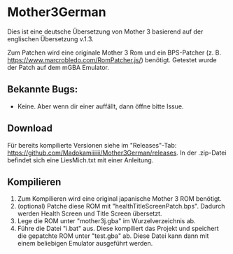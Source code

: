 # Mother3German
Dies ist eine deutsche Übersetzung von Mother 3 basierend auf der englischen Übersetzung v.1.3.

Zum Patchen wird eine originale Mother 3 Rom und ein BPS-Patcher (z. B. https://www.marcrobledo.com/RomPatcher.js/) benötigt.
Getestet wurde der Patch auf dem mGBA Emulator.

## Bekannte Bugs:
- Keine. Aber wenn dir einer auffällt, dann öffne bitte Issue.

## Download
Für bereits kompilierte Versionen siehe im "Releases"-Tab: https://github.com/Madokamiiiiii/Mother3German/releases.
In der .zip-Datei befindet sich eine LiesMich.txt mit einer Anleitung.

## Kompilieren
1. Zum Kompilieren wird eine original japanische Mother 3 ROM benötigt.
2. (optional) Patche diese ROM mit "healthTitleScreenPatch.bps". Dadurch werden Health Screen und Title Screen übersetzt.
3. Lege die ROM unter "mother3j.gba" im Wurzelverzeichnis ab.
4. Führe die Datei "i.bat" aus. Diese kompiliert das Projekt und speichert die gepatchte ROM unter "test.gba" ab. Diese Datei kann dann mit einem beliebigen Emulator ausgeführt werden.
